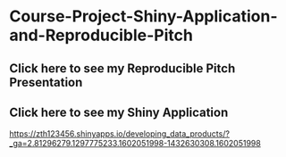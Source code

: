 # Course-Project-Shiny-Application-and-Reproducible-Pitch

## Click here to see my Reproducible Pitch Presentation

## Click here to see my Shiny Application
<https://zth123456.shinyapps.io/developing_data_products/?_ga=2.81296279.1297775233.1602051998-1432630308.1602051998>
